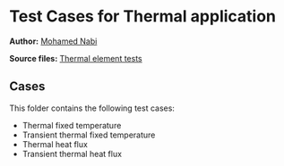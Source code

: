 # Test Cases for Thermal application

**Author:** [Mohamed Nabi](https://github.com/mnabideltares)

**Source files:** [Thermal element tests](https://github.com/KratosMultiphysics/Kratos/tree/master/applications/GeoMechanicsApplication/tests/test_thermal_element)

## Cases
This folder contains the following test cases:

-   Thermal fixed temperature
-   Transient thermal fixed temperature
-   Thermal heat flux
-   Transient thermal heat flux

